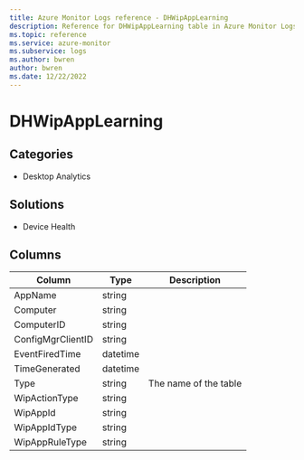 ```yaml
---
title: Azure Monitor Logs reference - DHWipAppLearning
description: Reference for DHWipAppLearning table in Azure Monitor Logs.
ms.topic: reference
ms.service: azure-monitor
ms.subservice: logs
ms.author: bwren
author: bwren
ms.date: 12/22/2022
---
```


# DHWipAppLearning

 

## Categories

- Desktop Analytics
## Solutions

- Device Health




## Columns

| Column | Type | Description |
| --- | --- | --- |
| AppName | string |  |
| Computer | string |  |
| ComputerID | string |  |
| ConfigMgrClientID | string |  |
| EventFiredTime | datetime |  |
| TimeGenerated | datetime |  |
| Type | string | The name of the table |
| WipActionType | string |  |
| WipAppId | string |  |
| WipAppIdType | string |  |
| WipAppRuleType | string |  |
